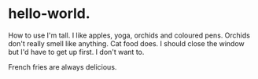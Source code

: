 # hello-world.
How to use 
I'm tall. I like apples, yoga, orchids and coloured pens. Orchids don't really smell like anything. Cat food does. I should close the window but I'd have to get up first. I don't want to. 



French fries are always delicious. 
